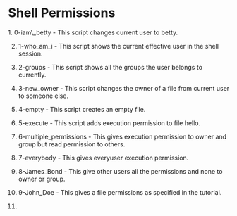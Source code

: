 <h1> Shell Permissions </h1>
1. 0-iam\_betty - This script changes current user to betty.

2. 1-who\_am\_i - This script shows the current effective user in the shell session.

3. 2-groups - This script shows all the groups the user belongs to currently.

4. 3-new\_owner - This script changes the owner of a file from current user to someone else.

5. 4-empty - This script creates an empty file.

6. 5-execute - This script adds execution permission to file hello.

7. 6-multiple\_permissions - This gives execution permission to owner and group but read permission to others.

8. 7-everybody - This gives everyuser execution permission.

9. 8-James\_Bond - This give other users all the permissions and none to owner or group.

10. 9-John\_Doe - This gives a file permissions as specified in the tutorial.

11.    
